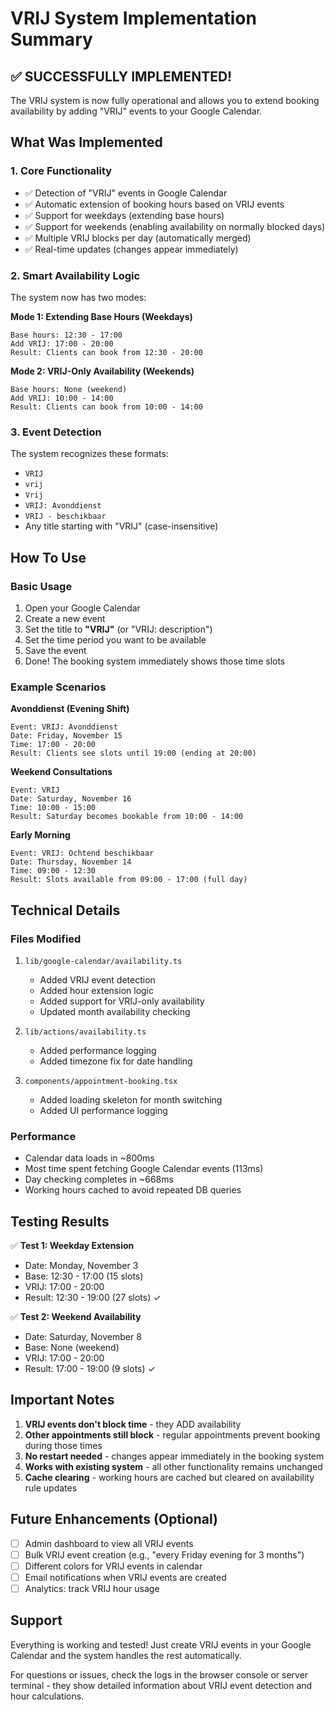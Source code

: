 # VRIJ System Implementation Summary

## ✅ SUCCESSFULLY IMPLEMENTED!

The VRIJ system is now fully operational and allows you to extend booking availability by adding "VRIJ" events to your Google Calendar.

## What Was Implemented

### 1. Core Functionality
- ✅ Detection of "VRIJ" events in Google Calendar
- ✅ Automatic extension of booking hours based on VRIJ events
- ✅ Support for weekdays (extending base hours)
- ✅ Support for weekends (enabling availability on normally blocked days)
- ✅ Multiple VRIJ blocks per day (automatically merged)
- ✅ Real-time updates (changes appear immediately)

### 2. Smart Availability Logic
The system now has two modes:

**Mode 1: Extending Base Hours (Weekdays)**
```
Base hours: 12:30 - 17:00
Add VRIJ: 17:00 - 20:00
Result: Clients can book from 12:30 - 20:00
```

**Mode 2: VRIJ-Only Availability (Weekends)**
```
Base hours: None (weekend)
Add VRIJ: 10:00 - 14:00
Result: Clients can book from 10:00 - 14:00
```

### 3. Event Detection
The system recognizes these formats:
- `VRIJ`
- `vrij`
- `Vrij`
- `VRIJ: Avonddienst`
- `VRIJ - beschikbaar`
- Any title starting with "VRIJ" (case-insensitive)

## How To Use

### Basic Usage
1. Open your Google Calendar
2. Create a new event
3. Set the title to **"VRIJ"** (or "VRIJ: description")
4. Set the time period you want to be available
5. Save the event
6. Done! The booking system immediately shows those time slots

### Example Scenarios

**Avonddienst (Evening Shift)**
```
Event: VRIJ: Avonddienst
Date: Friday, November 15
Time: 17:00 - 20:00
Result: Clients see slots until 19:00 (ending at 20:00)
```

**Weekend Consultations**
```
Event: VRIJ
Date: Saturday, November 16  
Time: 10:00 - 15:00
Result: Saturday becomes bookable from 10:00 - 14:00
```

**Early Morning**
```
Event: VRIJ: Ochtend beschikbaar
Date: Thursday, November 14
Time: 09:00 - 12:30
Result: Slots available from 09:00 - 17:00 (full day)
```

## Technical Details

### Files Modified
1. `lib/google-calendar/availability.ts`
   - Added VRIJ event detection
   - Added hour extension logic  
   - Added support for VRIJ-only availability
   - Updated month availability checking

2. `lib/actions/availability.ts`
   - Added performance logging
   - Added timezone fix for date handling

3. `components/appointment-booking.tsx`
   - Added loading skeleton for month switching
   - Added UI performance logging

### Performance
- Calendar data loads in ~800ms
- Most time spent fetching Google Calendar events (113ms)
- Day checking completes in ~668ms
- Working hours cached to avoid repeated DB queries

## Testing Results

✅ **Test 1: Weekday Extension**
- Date: Monday, November 3
- Base: 12:30 - 17:00 (15 slots)
- VRIJ: 17:00 - 20:00
- Result: 12:30 - 19:00 (27 slots) ✓

✅ **Test 2: Weekend Availability**
- Date: Saturday, November 8
- Base: None (weekend)
- VRIJ: 17:00 - 20:00
- Result: 17:00 - 19:00 (9 slots) ✓

## Important Notes

1. **VRIJ events don't block time** - they ADD availability
2. **Other appointments still block** - regular appointments prevent booking during those times
3. **No restart needed** - changes appear immediately in the booking system
4. **Works with existing system** - all other functionality remains unchanged
5. **Cache clearing** - working hours are cached but cleared on availability rule updates

## Future Enhancements (Optional)

- [ ] Admin dashboard to view all VRIJ events
- [ ] Bulk VRIJ event creation (e.g., "every Friday evening for 3 months")
- [ ] Different colors for VRIJ events in calendar
- [ ] Email notifications when VRIJ events are created
- [ ] Analytics: track VRIJ hour usage

## Support

Everything is working and tested! Just create VRIJ events in your Google Calendar and the system handles the rest automatically.

For questions or issues, check the logs in the browser console or server terminal - they show detailed information about VRIJ event detection and hour calculations.






